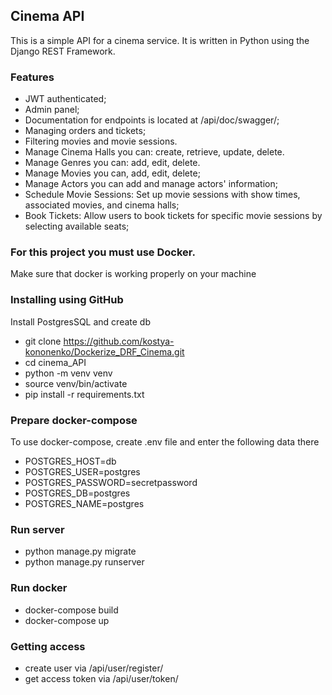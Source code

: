 ## Cinema API

This is a simple API for a cinema service. It is written in Python using the Django REST Framework.

### Features

- JWT authenticated;
- Admin panel;
- Documentation for endpoints is located at /api/doc/swagger/;
- Managing orders and tickets;
- Filtering movies and movie sessions.
- Manage Cinema Halls you can: create, retrieve, update, delete.
- Manage Genres you can: add, edit, delete.
- Manage Movies you can, add, edit, delete;
- Manage Actors you can add and manage actors' information;
- Schedule Movie Sessions: Set up movie sessions with show times, associated movies, and cinema halls;
- Book Tickets: Allow users to book tickets for specific movie sessions by selecting available seats;

### For this project you must use Docker.
Make sure that docker is working properly on your machine

### Installing using GitHub
Install PostgresSQL and create db

- git clone https://github.com/kostya-kononenko/Dockerize_DRF_Cinema.git
- cd cinema_API
- python -m venv venv
- source venv/bin/activate
- pip install -r requirements.txt

### Prepare docker-compose
To use docker-compose, create .env file and enter the following data there
  
- POSTGRES_HOST=db
- POSTGRES_USER=postgres
- POSTGRES_PASSWORD=secretpassword
- POSTGRES_DB=postgres
- POSTGRES_NAME=postgres

### Run server
- python manage.py migrate
- python manage.py runserver

### Run docker
- docker-compose build
- docker-compose up

### Getting access
- create user via /api/user/register/
- get access token via /api/user/token/
